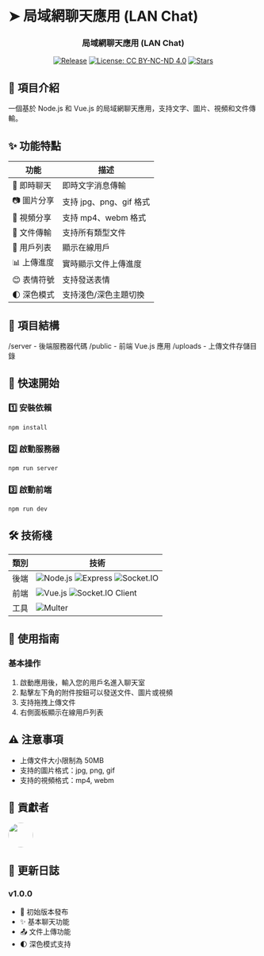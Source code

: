 # ➤ 局域網聊天應用 (LAN Chat)
<div align="center">
<p align="center">
  <h3>
    局域網聊天應用 (LAN Chat)
  </h3>
</p>


<p align="center">

[![Release](https://img.shields.io/github/v/release/yeongpin/LanLocalChat?style=flat-square&logo=github&color=blue)](https://github.com/yeongpin/LanLocalChat/releases/latest)
[![License: CC BY-NC-ND 4.0](https://img.shields.io/badge/License-CC_BY--NC--ND_4.0-lightgrey.svg)](https://creativecommons.org/licenses/by-nc-nd/4.0/)
[![Stars](https://img.shields.io/github/stars/yeongpin/LanLocalChat?style=flat-square&logo=github)](https://github.com/yeongpin/LanLocalChat/stargazers)

</p>
</div>

## 📝 項目介紹

一個基於 Node.js 和 Vue.js 的局域網聊天應用，支持文字、圖片、視頻和文件傳輸。

## ✨ 功能特點

| 功能 | 描述 |
|------|------|
| 💬 即時聊天 | 即時文字消息傳輸 |
| 📷 圖片分享 | 支持 jpg、png、gif 格式 |
| 🎥 視頻分享 | 支持 mp4、webm 格式 |
| 📄 文件傳輸 | 支持所有類型文件 |
| 👥 用戶列表 | 顯示在線用戶 |
| 📊 上傳進度 | 實時顯示文件上傳進度 |
| 😊 表情符號 | 支持發送表情 |
| 🌓 深色模式 | 支持淺色/深色主題切換 |

## 📂 項目結構

/server - 後端服務器代碼
/public - 前端 Vue.js 應用
/uploads - 上傳文件存儲目錄

## 🚀 快速開始

### 1️⃣ 安裝依賴
```
npm install
```


### 2️⃣ 啟動服務器
```
npm run server
```


### 3️⃣ 啟動前端
```
npm run dev
```


## 🛠 技術棧

| 類別 | 技術 |
|------|------|
| 後端 | ![Node.js](https://img.shields.io/badge/Node.js-339933?style=flat-square&logo=nodedotjs&logoColor=white) ![Express](https://img.shields.io/badge/Express-000000?style=flat-square&logo=express&logoColor=white) ![Socket.IO](https://img.shields.io/badge/Socket.IO-010101?style=flat-square&logo=socketdotio&logoColor=white) |
| 前端 | ![Vue.js](https://img.shields.io/badge/Vue.js-4FC08D?style=flat-square&logo=vuedotjs&logoColor=white) ![Socket.IO Client](https://img.shields.io/badge/Socket.IO_Client-010101?style=flat-square&logo=socketdotio&logoColor=white) |
| 工具 | ![Multer](https://img.shields.io/badge/Multer-FF6600?style=flat-square&logo=node.js&logoColor=white) |

## 📖 使用指南

### 基本操作
1. 啟動應用後，輸入您的用戶名進入聊天室
2. 點擊左下角的附件按鈕可以發送文件、圖片或視頻
3. 支持拖拽上傳文件
4. 右側面板顯示在線用戶列表

## ⚠️ 注意事項

- 上傳文件大小限制為 50MB
- 支持的圖片格式：jpg, png, gif
- 支持的視頻格式：mp4, webm 

## 👥 貢獻者

<a href="https://github.com/yeongpin">
  <img src="https://github.com/yeongpin.png" width="50" height="50" style="border-radius:50%"/>
</a>

## 📝 更新日誌

### v1.0.0

- 🎉 初始版本發布
- ✨ 基本聊天功能
- 📤 文件上傳功能
- 🌓 深色模式支持


